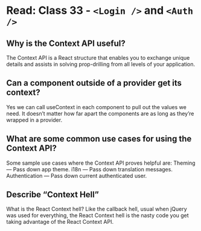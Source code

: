 # Read: Class 33 - `<Login />` and `<Auth />`

## Why is the Context API useful?

The Context API is a React structure that enables you to exchange unique details and assists in solving prop-drilling from all levels of your application.

## Can a component outside of a provider get its context?

Yes we can call useContext in each component to pull out the values we need. It doesn’t matter how far apart the components are as long as they’re wrapped in a provider.

## What are some common use cases for using the Context API?

Some sample use cases where the Context API proves helpful are: Theming — Pass down app theme. i18n — Pass down translation messages. Authentication — Pass down current authenticated user.

## Describe “Context Hell”

What is the React Context hell? Like the callback hell, usual when jQuery was used for everything, the React Context hell is the nasty code you get taking advantage of the React Context API.